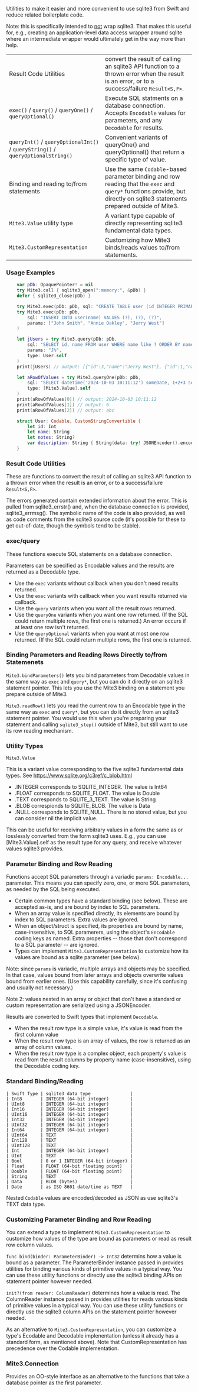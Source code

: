 Utilities to make it easier and more convenient to use sqlite3 from Swift and
reduce related boilerplate code.

Note: this is specifically intended to <u>not</u> wrap sqlite3. That makes this useful for, e.g., creating an application-level data access wrapper
around sqlite where an intermediate wrapper would ultimately get in the way more than help.

| | |
|-|-|
| Result Code Utilities | convert the result of calling an sqlite3 API function to a thrown error when the result is an error, or to a success/failure `Result<S,F>`. |
| `exec()` / `query()` / `queryOne()` / `queryOptional()` | Execute SQL statments on a database connection. Accepts `Encodable` values for parameters, and any `Decodable` for results. |
| `queryInt()` / `queryOptionalInt()` / `queryString()` / `queryOptionalString()` | Convenient variants of queryOne() and queryOptional() that return a specific type of value. |
| Binding and reading to/from statements | Use the same `Codable`-based parameter binding and row reading that the `exec` and `query*` functions provide, but directly on sqlite3 statements prepared outside of Mite3.|
| `Mite3.Value` utility type| A variant type capable of directly representing sqlite3 fundamental data types. |
| `Mite3.CustomRepresentation` | Customizing how Mite3 binds/reads values to/from statements. |

### Usage Examples ###


```swift
    var pDb: OpaquePointer! = nil
    try Mite3.call { sqlite3_open(":memory:", &pDb) }
    defer { sqlite3_close(pDb) }

    try Mite3.exec(pDb: pDb, sql: "CREATE TABLE user (id INTEGER PRIMARY KEY AUTOINCREMENT, name TEXT)")
    try Mite3.exec(pDb: pDb,
        sql: "INSERT INTO user(name) VALUES (?), (?), (?)",
        params: ["John Smith", "Annie Oakley", "Jerry West"]
    )

    let jUsers = try Mite3.query(pDb: pDb,
        sql: "SELECT id, name FROM user WHERE name like ? ORDER BY name",
        params: "J%",
        type: User.self
    )
    print(jUsers) // output: [{"id":3,"name":"Jerry West"}, {"id":1,"name":"John Smith"}]

    let aRowOfValues = try Mite3.queryOne(pDb: pDb,
        sql: "SELECT datetime('2024-10-03 10:11:12') someDate, 1+2+3 someNum, 'abc' someStr",
        type: [Mite3.Value].self
    )
    print(aRowOfValues[0]) // output: 2024-10-03 10:11:12
    print(aRowOfValues[1]) // output: 6
    print(aRowOfValues[2]) // output: abc

    struct User: Codable, CustomStringConvertible {
        let id: Int
        let name: String
        let notes: String?
        var description: String { String(data: try! JSONEncoder().encode(self), encoding: .utf8)! }
    }
```

### Result Code Utilities ###

These are functions to convert the result of calling an sqlite3 API function to a thrown error when
the result is an error, or to a success/failure `Result<S,F>`.

The errors generated contain extended information about the error. This is pulled from sqlite3_errstr() and, when the database
connection is provided, sqlite3_errmsg(). The symbolic name of the code is also provided, as well as code comments from
the sqlite3 source code (it's possible for these to get out-of-date, though the symbols tend to be stable).

### exec/query ###

These functions execute SQL statements on a database connection.

Parameters can be specified as Encodable values and the results are returned as a Decodable type.

- Use the `exec` variants without callback when you don't need results returned.
- Use the `exec` variants with callback when you want results returned via callback.
- Use the `query` variants when you want all the result rows returned.
- Use the `queryOne` variants when you want one row returned. (If the SQL could return multiple rows, the first one is returned.) An error occurs if
  at least one row isn't returned.
- Use the `queryOptional` variants when you want at most one row returned. (If the SQL could return multiple rows, the first one is returned.

### Binding Parameters and Reading Rows Directly to/from Statemenets ###

`Mite3.bindParameters()` lets you bind parameters from Decodable values in the same way as `exec` and `query*`, but you
can do it directly on an sqlite3 statement pointer. This lets you use the Mite3 binding on a statement you prepare outside of Mite3.

`Mite3.readRow()` lets you read the current row to an Encodable type in the same way as `exec` and `query*`, but you
can do it directly from an sqlite3 statement pointer. You would use this when you're preparing your statement and calling
`sqlite3_step()` outside of Mite3, but still want to use its row reading mechanism.

### Utility Types ###

`Mite3.Value`

This is a variant value corresponding to the five sqlite3 fundamental data types.
See https://www.sqlite.org/c3ref/c_blob.html

- .INTEGER corresponds to SQLITE_INTEGER. The value is Int64
- .FLOAT corresponds to SQLITE_FLOAT. The value is Double
- .TEXT corresponds to SQLITE_3_TEXT. The value is String
- .BLOB correspionds to SQLITE_BLOB. The value is Data
- .NULL corresponds to SQLITE_NULL. There is no stored value, but you can consider nil the implicit value.

This can be useful for receiving arbitrary values in a form the same as or losslessly converted from the form sqlite3 uses.
E.g., you can use [Mite3.Value].self as the result type for any query, and receive whatever values sqlite3 provides.

### Parameter Binding and Row Reading ###

Functions accept SQL parameters through a variadic `params: Encodable...` parameter.
This means you can specify zero, one, or more SQL parameters, as needed by the SQL being
executed.

- Certain common types have a standard binding (see below). These are accepted as-is, and
  are bound by index to SQL parameters.
- When an array value is specified directly, its elements are bound by index to SQL parameters.
  Extra values are ignored.
- When an object/struct is specified, its properties are bound by name, case-insensitive, to SQL
  paramerers, using the object's `Encodable` coding keys as named. Extra properties -- those
  that don't correspond to a SQL parameter -- are ignored.
- Types can implement  `Mite3.CustomRepresentation` to customize how its values
  are bound as a sqlite parameter (see below).

Note: since `params` is variadic, multiple arrays and objects may be specified. In that case, values
bound from later arrays and objects overwrite values bound from earlier ones. (Use this capability
carefully, since it's confusing and usually not necessary.)

Note 2: values nested in an array or object that don't have a standard or custom representation
are serialized using a JSONEncoder.

Results are converted to Swift types that implement `Decodable`.

- When the result row type is a simple value, it's value is read from the first column value
- When the result row type is an array of values, the row is returned as an array of column values.
- When the result row type is a complex object, each property's value is read from the result columns by
  property name (case-insensitive), using the Decodable coding key.

### Standard Binding/Reading ###

    | Swift Type | sqlite3 data type               |
    | Int8       | INTEGER (64-bit integer)        |
    | UInt8      | INTEGER (64-bit integer)        |
    | Int16      | INTEGER (64-bit integer)        |
    | UInt16     | INTEGER (64-bit integer)        |
    | Int32      | INTEGER (64-bit integer)        |
    | UInt32     | INTEGER (64-bit integer)        |
    | Int64      | INTEGER (64-bit integer)        |
    | UInt64     | TEXT                            |
    | Int128     | TEXT                            |
    | UInt128    | TEXT                            |
    | Int        | INTEGER (64-bit integer)        |
    | UInt       | TEXT                            |
    | Bool       | 0 or 1 INTEGER (64-bit integer) |
    | Float      | FLOAT (64-bit floating point)   |
    | Double     | FLOAT (64-bit floating point)   |
    | String     | TEXT                            |
    | Data       | BLOB (bytes)                    |
    | Date       | as ISO 8601 date/time as TEXT   |

Nested `Codable` values are encoded/decoded as JSON as use sqlite3's TEXT data type.

### Customizing Parameter Binding and Row Reading ###

You can extend a type to implement `Mite3.CustomRepresentation` to customize how values of
the type are bound as parameters or read as result row column values.

`func bind(binder: ParameterBinder) -> Int32` determins how a value is bound as a parameter.
The ParameterBinder instance passed in provides utilities for binding various kinds of primitive values in a typical way.
You can use these utility functions or directly use the sqlite3 binding APIs on statement pointer however needed.

`init?(from reader: ColumnReader)` determines how a value is read.
The ColumnReader instance passed in provides utilities for reads various kinds of primitive values in a typical way.
You can use these utility functions or directly use the sqlite3 column APIs on the statement pointer however needed.

As an alternative to  `Mite3.CustomRepresentation`, you can customize a type's Ecodable and Decodable
implenentation (unless it already has a standard form, as mentioned above). Note that CustomRepresentation has
precedence over the Codable implementation.

### Mite3.Connection ###

Provides an OO-style interface as an alternative to the functions that take a database pointer as the first parameter.
